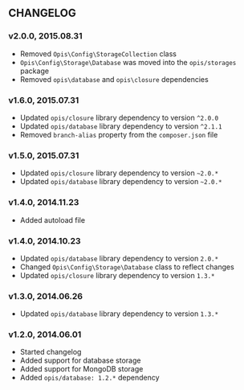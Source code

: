 CHANGELOG
-------------
### v2.0.0, 2015.08.31

* Removed `Opis\Config\StorageCollection` class
* `Opis\Config\Storage\Database` was moved into the `opis/storages` package
* Removed `opis\database` and `opis\closure` dependencies

### v1.6.0, 2015.07.31

* Updated `opis/closure` library dependency to version `^2.0.0`
* Updated `opis/database` library dependency to version `^2.1.1`
* Removed `branch-alias` property from the `composer.json` file

### v1.5.0, 2015.07.31

* Updated `opis/closure` library dependency to version `~2.0.*`
* Updated `opis/database` library dependency to version `~2.0.*`

### v1.4.0, 2014.11.23

* Added autoload file

### v1.4.0, 2014.10.23

* Updated `opis/database` library dependency to version `2.0.*`
* Changed `Opis\Config\Storage\Database` class to reflect changes
* Updated `opis/closure` library dependency to version `1.3.*`

### v1.3.0, 2014.06.26

* Updated `opis/database` library dependency to version `1.3.*`

### v1.2.0, 2014.06.01

* Started changelog
* Added support for database storage
* Added support for MongoDB storage
* Added `opis/database: 1.2.*` dependency
